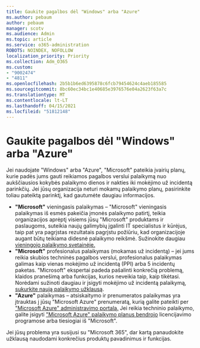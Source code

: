 ```yaml
---
title: Gaukite pagalbos dėl "Windows" arba "Azure"
ms.author: pebaum
author: pebaum
manager: scotv
ms.audience: Admin
ms.topic: article
ms.service: o365-administration
ROBOTS: NOINDEX, NOFOLLOW
localization_priority: Priority
ms.collection: Adm_O365
ms.custom:
- "9002474"
- "4811"
ms.openlocfilehash: 2b5b1b6ed6395878c6fcb79454624c4aeb185585
ms.sourcegitcommit: 8bc60ec34bc1e40685e3976576e04a2623f63a7c
ms.translationtype: MT
ms.contentlocale: lt-LT
ms.lasthandoff: 04/15/2021
ms.locfileid: "51812148"
---
```

# <a name="get-support-for-windows-or-azure"></a>Gaukite pagalbos dėl "Windows" arba "Azure"

Jei naudojate "Windows" arba "Azure", "Microsoft" pateikia įvairių planų, kurie padės jums gauti reikiamos pagalbos verslui palaikymą nuo aukščiausios kokybės palaikymo dienos ir nakties iki mokėjimo už incidentą parinkčių. Jei jūsų organizacija neturi mokamų palaikymo planų, pasirinkite toliau pateiktą parinktį, kad gautumėte daugiau informacijos.

- **"Microsoft"** vieningasis palaikymas – "Microsoft" vieningasis palaikymas iš esmės pakeičia įmonės palaikymo patirtį, teikia organizacijos aprėptį visiems jūsų "Microsoft" produktams ir paslaugoms, suteikia naujų galimybių įgalinti IT specialistus ir kūrėjus, taip pat yra pagrįstas rezultatais pagrįstu požiūriu, kad organizacijoje augant būtų teikiama didesnė palaikymo reikšmė. Sužinokite daugiau [vieningojo palaikymo svetainėje.](https://aka.ms/unified-support)
- **"Microsoft"** profesionalus palaikymas (mokamas už incidentą) – jei jums reikia skubios techninės pagalbos verslui, profesionalus palaikymas galimas kaip vienas mokėjimo už incidentą (PPI) arba 5 incidentų paketas. "Microsoft" ekspertai padeda pašalinti konkrečią problemą, klaidos pranešimą arba funkcijas, kurios neveikia taip, kaip tikėtasi. Norėdami sužinoti daugiau ir įsigyti mokėjimo už incidentą palaikymą, [sukurkite naują palaikymo užklausą](https://support.microsoft.com/supportforbusiness/productselection).
- **"Azure"** palaikymas – atsiskaitymo ir prenumeratos palaikymas yra įtrauktas į jūsų "Microsoft Azure" prenumeratą, kurią galite pateikti per ["Microsoft Azure" administravimo portalą.](https://portal.azure.com/) Jei reikia techninio palaikymo, galite įsigyti ["Microsoft Azure" palaikymo planus bendrojo](https://azure.microsoft.com/support/plans/) licencijavimo programose arba tiesiogiai iš "Microsoft".

Jei jūsų problema yra susijusi su "Microsoft 365", dar kartą panaudokite užklausą naudodami konkrečius produktų pavadinimus ir funkcijas.
